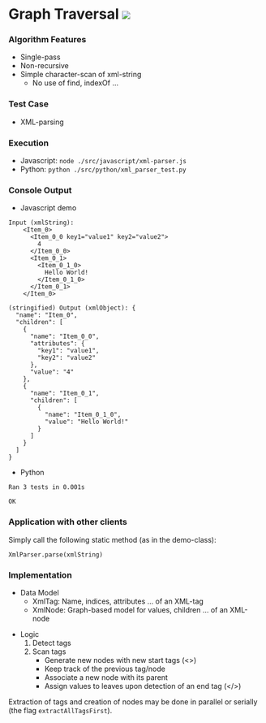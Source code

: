 # Graph Traversal [![](https://github.com/nurlicht/Algorithms/actions/workflows/python-package.yml/badge.svg)](https://github.com/nurlicht/Algorithms/actions)

### Algorithm Features
- Single-pass
- Non-recursive
- Simple character-scan of xml-string
    - No use of find, indexOf ...

### Test Case
  - XML-parsing

### Execution
- Javascript: ```node ./src/javascript/xml-parser.js```
- Python: ```python ./src/python/xml_parser_test.py```

### Console Output
- Javascript demo
```
Input (xmlString):
    <Item_0>
      <Item_0_0 key1="value1" key2="value2">
        4
      </Item_0_0>
      <Item_0_1>
        <Item_0_1_0>
          Hello World!
        </Item_0_1_0>
      </Item_0_1>
    </Item_0>

(stringified) Output (xmlObject): {
  "name": "Item_0",
  "children": [
    {
      "name": "Item_0_0",
      "attributes": {
        "key1": "value1",
        "key2": "value2"
      },
      "value": "4"
    },
    {
      "name": "Item_0_1",
      "children": [
        {
          "name": "Item_0_1_0",
          "value": "Hello World!"
        }
      ]
    }
  ]
}
```
- Python
```
Ran 3 tests in 0.001s

OK
```

### Application with other clients
Simply call the following static method (as in the demo-class):
```
XmlParser.parse(xmlString)
``` 

### Implementation
- Data Model
  - XmlTag: Name, indices, attributes ... of an XML-tag
  - XmlNode: Graph-based model for values, children ... of an XML-node
+ Logic
  1. Detect tags
  2. Scan tags
        - Generate new nodes with new start tags (<>)
        - Keep track of the previous tag/node
        - Associate a new node with its parent
        - Assign values to leaves upon detection of an end tag (</>)

Extraction of tags and creation of nodes may be done in parallel or serially (the flag ```extractAllTagsFirst```).
       